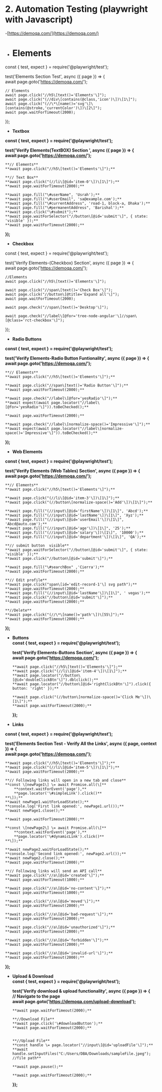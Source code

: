 # **2\. Automation Testing** (playwright with Javascript)

\-[https://demoqa.com/](https://demoqa.com/)

* # **Elements**

const { test, expect } \= require('@playwright/test');

test('Elements Section Test', async ({ page }) \=\> {  
    await page.goto('https://demoqa.com/');

    // Elements  
    await page.click("//h5\[text()='Elements'\]");  
    await page.click("(//div\[contains(@class,'icon')\])\[1\]");  
    await page.click("(//\*\[name()='svg'\]\[contains(@stroke,'currentColor')\])\[2\]");  
    await page.waitForTimeout(2000);

});

* **Textbox**

**const { test, expect } \= require('@playwright/test');**

**test('Verify Elements(TextBOX) Section ', async ({ page }) \=\> {**  
    **await page.goto('https://demoqa.com/');**

    **// Elements**  
    **await page.click("//h5\[text()='Elements'\]");**  
     
    **// Text Box**  
    **await page.click("(//li\[@id='item-0'\])\[1\]");**  
    **await page.waitForTimeout(2000);**

    **await page.fill("\#userName", 'Usrah');**  
    **await page.fill("\#userEmail", 'sa@example.com');**  
    **await page.fill("\#currentAddress", 'road-1, block-a, Dhaka');**  
    **await page.fill("\#permanentAddress", 'Barishal');**  
    **await page.click("\#submit");**  
    **await page.waitForSelector("//button\[@id='submit'\]", { state: 'visible' });**  
    **await page.waitForTimeout(2000);**  
**});**

* **Checkbox**

const { test, expect } \= require('@playwright/test');

test('Verify Elements-(Checkbox) Section', async ({ page }) \=\> {  
    await page.goto('https://demoqa.com/');

    //Elements  
    await page.click("//h5\[text()='Elements'\]");

    await page.click("//span\[text()='Check Box'\]");  
    await page.click("//button\[@title='Expand all'\]");  
    await page.waitForTimeout(2000);

    await page.check("//span\[text()='Desktop'\]");

    await page.check("//label\[@for='tree-node-angular'\]//span\[@class='rct-checkbox'\]");

});

* **Radio Buttons**

**const { test, expect } \= require('@playwright/test');**

**test('Verify Elements-Radio Button Funtionality', async ({ page }) \=\> {**  
    **await page.goto('https://demoqa.com/');**

    **// Elements**  
    **await page.click("//h5\[text()='Elements'\]");**

    **await page.click("//span\[text()='Radio Button'\]");**  
    **await page.waitForTimeout(2000);**

    **await page.check("//label\[@for='yesRadio'\]");**  
    **await expect(await page.locator("//label\[@for='yesRadio'\]")).toBeChecked();**

    **await page.waitForTimeout(2000);**

    **await page.check("//label\[normalize-space()='Impressive'\]");**  
    **await expect(await page.locator("//label\[normalize-space()='Impressive'\]")).toBeChecked();**

**});**

* **Web Elements**

**const { test, expect } \= require('@playwright/test');**

**test('Verify Elements (Web Tables) Section', async ({ page }) \=\> {**  
    **await page.goto('https://demoqa.com/');**

    **// Elements**  
    **await page.click("//h5\[text()='Elements'\]");**

    **await page.click("(//li\[@id='item-3'\])\[1\]");**  
    **await page.click("(//button\[normalize-space()='Add'\])\[1\]");**

    **await page.fill("(//input\[@id='firstName'\])\[1\]", 'Abcd');**  
    **await page.fill("(//input\[@id='lastName'\])\[1\]", 'Xyz');**  
    **await page.fill("(//input\[@id='userEmail'\])\[1\]", 'Abcd@auto.com');**  
    **await page.fill("(//input\[@id='age'\])\[1\]", '25');**  
    **await page.fill("(//input\[@id='salary'\])\[1\]", '10000');**  
    **await page.fill("(//input\[@id='department'\])\[1\]", 'QA');**

    **// submit button  visible**  
    **await page.waitForSelector("//button\[@id='submit'\]", { state: 'visible' });**  
    **await page.click("//button\[@id='submit'\]");**

    **await page.fill("\#searchBox" ,'Cierra');**  
    **await page.waitForTimeout(2000);**

    **// Edit profile**  
    **await page.click("span\[id='edit-record-1'\] svg path");**  
    **await page.waitForTimeout(2000);**  
    **await page.fill("(//input\[@id='lastName'\])\[1\]", ' vegas');**  
    **await page.click("//button\[@id='submit'\]");**  
    **await page.waitForTimeout(2000);**

    **//Delete**  
    **await page.click("(//\*\[name()='path'\])\[55\]");**  
    **await page.waitForTimeout(2000);**

**});**

* **Buttons**  
  **const { test, expect } \= require('@playwright/test');**  
    
  **test('Verify Elements-Buttons Section', async ({ page }) \=\> {**  
      **await page.goto('https://demoqa.com/');**  
    
      **await page.click("//h5\[text()='Elements'\]");**  
      **await page.click("(//li\[@id='item-4'\])\[1\]");**  
      **await page.locator("//button\[@id='doubleClickBtn'\]").dblclick();**  
      **await page.locator("//button\[@id='rightClickBtn'\]").click({ button: 'right' });**   
    
      **await page.click("(//button\[normalize-space()='Click Me'\])\[1\]");**  
      **await page.waitForTimeout(2000);**  
    
    
  **});**


* **Links**

**const { test, expect } \= require('@playwright/test');**

**test('Elements Section Test \- Verify All the Links', async ({ page, context }) \=\> {**  
    **await page.goto('https://demoqa.com/');**

    **await page.click("//h5\[text()='Elements'\]");**  
    **await page.click("(//li\[@id='item-5'\])\[1\]");**  
    **await page.waitForTimeout(2000);**

    **// Following links will open in a new tab and close**  
    **const \[newPage1\] \= await Promise.all(\[**  
        **context.waitForEvent('page'),**  
        **page.locator('\#simpleLink').click()**  
    **\]);**  
    **await newPage1.waitForLoadState();**  
    **console.log('First link opened:', newPage1.url());**  
    **await newPage1.close();**  
     
    **await page.waitForTimeout(2000);**  
     
    **const \[newPage2\] \= await Promise.all(\[**  
        **context.waitForEvent('page'),**  
        **page.locator('\#dynamicLink').click()**  
    **\]);**

    **await newPage2.waitForLoadState();**  
    **console.log('Second link opened:', newPage2.url());**  
    **await newPage2.close();**  
    **await page.waitForTimeout(2000);**

    **// Following links will send an API call**  
    **await page.click("//a\[@id='created'\]");**  
    **await page.waitForTimeout(1000);**

    **await page.click("//a\[@id='no-content'\]");**  
    **await page.waitForTimeout(1000);**

    **await page.click("//a\[@id='moved'\]");**  
    **await page.waitForTimeout(2000);**

    **await page.click("//a\[@id='bad-request'\]");**  
    **await page.waitForTimeout(2000);**

    **await page.click("//a\[@id='unauthorized'\]");**  
    **await page.waitForTimeout(2000);**

    **await page.click("//a\[@id='forbidden'\]");**  
    **await page.waitForTimeout(2000);**

    **await page.click("//a\[@id='invalid-url'\]");**  
    **await page.waitForTimeout(2000);**

**});**

* **Upload & Download**  
  **const { test, expect } \= require('@playwright/test');**  
    
    
  **test('Verify download & upload functionality', async ({ page }) \=\> {**  
      **// Navigate to the page**  
      **await page.goto('https://demoqa.com/upload-download');**  
    
      **await page.waitForTimeout(2000);**  
    
      **//Download File**  
      **await page.click('\#downloadButton');**  
      **await page.waitForTimeout(2000);**  
    
    
      **//Upload File**  
      **const handle \= page.locator("//input\[@id='uploadFile'\]");**  
      **await handle.setInputFiles("C:/Users/DBA/Downloads/sampleFile.jpeg"); //file path**  
    
      **await page.pause();**  
    
      **await page.waitForTimeout(2000);**  
  **});**


